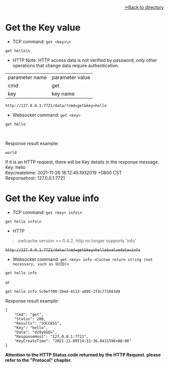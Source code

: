 [<p align="right">->Back to directory</p>](../0.directory.md)

# Get the Key value
* TCP
command: `get <key>\n`
~~~shell
get hello\n
~~~

* HTTP
Note: HTTP access data is not verified by password, only other operations that change data require authentication.

<table>
    <tr>
        <td>parameter name</td>
        <td>parameter value</td>
    </tr>
    <tr>
        <td>cmd</td>
        <td>get</td>
    </tr>
    <tr>
        <td>key</td>
        <td>key name</td>
    </tr> 
</table> 
 
~~~shell
http://127.0.0.1:7721/data/?cmd=get&key=hello
~~~

* Websocket
command: `get <key>`
~~~shell
get hello
~~~

<br>

Response result example:
~~~shell
world
~~~
If it is an HTTP request, there will be Key details in the response message.  
Key: hello  
Keycreatetime: 2021-11-26 18:12:45.1932019 +0800 CST  
Responsehost: 127.0.0.1:7721  


# Get the Key value info
* TCP
command: `get <key> info\n`
~~~shell
get hello info\n
~~~

* HTTP
>owlcache version >= 0.4.2, http no longer supports 'info'

~~`http://127.0.0.1:7721/data/?cmd=get&key=hello&valuedata=info`~~

* Websocket
command: `get <key> info <Custom return string (not necessary, such as UUID)>`
~~~shell
get hello info
~~~
or
~~~shell
get hello info 5c9eff00-3bed-4113-a095-2f3c771683d9
~~~

Response result example:
~~~shell
{
    "Cmd": "get",
    "Status": 200,
    "Results": "SUCCESS",
    "Key": "hello",
    "Data": "d29ybGQ=",
    "ResponseHost": "127.0.0.1:7721",
    "KeyCreateTime": "2021-11-09T14:12:36.8431596+08:00"
}
~~~

**Attention to the HTTP Status code returned by the HTTP Request. please refer to the "Protocol" chapter.**